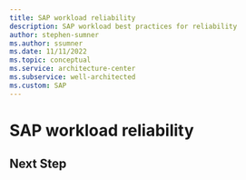```yaml
---
title: SAP workload reliability
description: SAP workload best practices for reliability
author: stephen-sumner
ms.author: ssumner
ms.date: 11/11/2022
ms.topic: conceptual
ms.service: architecture-center
ms.subservice: well-architected
ms.custom: SAP
---
```


# SAP workload reliability


## Next Step
